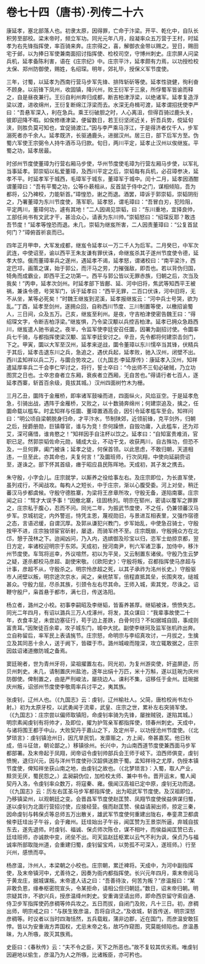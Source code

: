 # 卷七十四（唐书）·列传二十六

康延孝，塞北部落人也。初隶太原，因得罪，亡命于汴梁。开平、乾化中，自队长积劳至部校。梁末帝时，频立军功。同光元年八月，段凝率众五万营于王村，时延孝为右先锋指挥使，率百骑来奔。庄宗得之，喜，解御衣金带以赐之。翌日，赐田宅于邺，以为捧日军使兼南面招讨指挥使、检校司空，守博州刺史。庄宗屏人问梁兵机，延孝备陈利害，语在《庄宗纪》中。庄宗平汴，延孝颇有力焉，以功授检校太保、郑州防御使，赐姓，名绍琛。明年，郊礼毕，授保义军节度使。

三年，讨蜀，以延孝为西南行营马步军先锋、排阵斩斫等使。延孝性骁健，徇利奋不顾身。以前锋下凤州，收固镇，降兴州，败王衍军于三泉，所俘蜀军皆谕而释之，自是昼夜兼行。王衍自利州奔归成都，断吉柏津浮梁，以绝诸军。延孝复造浮梁以渡，进收绵州，王衍复断绵江浮梁而去。水深无舟楫可渡，延孝谓招抚使李严曰：“吾悬军深入，利在急兵。乘王衍破胆之时，人心离沮，但得百骑过鹿头关，彼即迎降不暇。如俟修缮津梁，便留数日，若王衍坚闭近关，折吾兵势，傥延旬浃，则胜负莫可知也，宜促骑渡江。”因与李严乘马浮江，于是得济者仅千人，步军溺死者亦千余人。延孝既济，长驱通鹿头，进据汉州。居三日，部下后军方至。伪蜀六军使王宗弼令人持牛酒币马归款。旬日，两川平定，延孝止汉州以俟继岌。平蜀之功，延孝居最。

时邠州节度使董璋为行营右厢马步使，华州节度使毛璋为行营左厢马步使，以军礼当事延孝。郭崇韬以私爱董璋，及西川平定之后，崇韬每有兵机，必召璋参决，延孝不平。时延孝军于城西，毛璋军于城东，董璋军于城中。闰十二月，延孝因酒酣谓董璋曰：“吾有平蜀之功，公等仆蔌相从，反首鼠于侍中之门，谋相倾陷，吾为都将，公乃裨校，力能斩首。”璋惶恐，谢之而退。酒罢，璋诉于郭崇韬，崇韬阴衔之，乃署董璋为东川节度使，落军职。延孝怒，谓毛璋曰：“吾冒白刃，犯险阻，平定两川，董璋何功，遽有其地！”二人因谒见崇韬，曰：“东川重地，宜择良帅，工部任尚书有文武才干，甚洽众心，请表为东川帅。”崇韬怒曰：“绍琛反耶？敢违吾节度！”延孝等惶恐而退。未几，崇韬为继岌所害，二人因责董璋曰：“公复首鼠何门？”璋俯首祈哀而已。

四年正月甲申，大军发成都，继岌令延孝以一万二千人为后军。二月癸巳，中军次武连，中使诏至，谕以西平王朱友谦有罪伏诛，命继岌杀其子遂州节度使令德，延孝大惊。俄而董璋率兵之遂州，遇延孝不谒，延孝怒，谓诸校曰：“南平梁汴，西定巴邛，画策之谋，始于郭公，而汗马之劳，力摧强敌，即吾也。若以背伪归国，犄角而成霸业，即西平王之功第一。西平与郭公皆以无罪赤族，归朝之后，次当及我矣！”丙申，延孝次剑州。时延孝部下皆鄜、延、河中旧将，焦武等知西平王被祸，兼诛令德，号哭军门，诉于延孝曰：“西平无罪，二百口伏诛，河中旧将，无不从坐，某等必死矣！”时魏王继岌到泥溪，延孝报继岌云：“河中兵士号哭，欲为乱。”丁酉，延孝至剑州，遂拥众回，自称西川节度、三川制置等使，以檄招谕蜀人，三日间，众及五万。己亥，继岌至利州。是夜，守吉柏津使密告魏王曰：“得绍琛文字，令断吉柏浮梁。”继岌惧，乃令梁汉颙以兵控吉柏津。延孝已拥众急趋西川，继岌遣人驰书谕之。夜半，令监军使李廷安召任圜，因署为副招讨使。令圜率兵七千骑，与都指挥使梁汉颙、监军李廷安讨之。辛丑，先令都将何建崇击剑门，下之。甲寅，圜以大军至汉州，延孝来逆战，圜令董璋以东川懦卒当其锋，伏精兵于其后，延孝击退东川之兵，急追之，遇伏兵起，延孝败，驰入汉州，闭壁不出。西川孟知祥以兵二万，与圜合势攻之。（《九国志·李延厚传》：康延孝入汉州，知祥遣延厚率兵二千会李仁罕讨之，将行，誓士卒曰：“今出师不三旬必破贼，乃立功图赏之日也。士卒忠奋者立东厢，衰疾者立西厢，无自苦也。”得请行者七百人，逐延孝西寨，斩首百余级，竟拔其城。）汉州四面树竹木为栅。

三月乙丑，圜阵于金雁桥，即率诸军鼓噪而进，四面纵火，风焰亘空。于是延孝危急，引骑出战，遇阵于金雁桥，又败之，以十数骑奔绵州；何建崇追及，擒之，任圜命载以槛车。时孟知祥与任圜、董璋置酒高会，因引令延孝槛车至会。知祥问曰：“明公顷自梁朝脱身归命，才平汴水，节制陕郊，近领前锋，克平剑外，归朝之后，授爵册勋，巨镇尊官，谁与为竞！奈何躁愤，自毁功庸，入此槛车，还为邓艾，深可痛惜，谁肯愍之！”知祥因手自注杯以饮之。延孝曰：“自知富贵难消，官职已足。然郭崇韬佐命元勋，辅成大业，不动干戈，收获两川，自古殊功，但恐不及，一旦何罪，阖门被诛；延孝之徒，何保首领。以此思虑，不敢归朝，天道相违，一旦至此，亦其命也，夫复何言！”及圜班师，行次凤翔，中使向延嗣赍诏至，遂诛之。部下怀其首级，瘗于昭应县民陈晖地。天成初，其子发之携去。

朱守殷，小字会儿。庄宗就学，以厮养之役给事左右。及庄宗即位，为长直军使，虽列戎行，不闻战攻。每构人之短长，中于庄宗，渐以心腹受委。河上对垒，稍迁蕃汉马步都虞候。守殷守德胜寨，为梁将王彦章所攻，守殷无备，遂陷南寨。庄宗闻之曰：“驽才大误予事！”因撤北寨，往固杨刘。明宗在郓州，密请以覆军之罪罪之，庄宗私于腹心，忍而不问。同光二年，为振武节度使，不之任，仍兼领蕃汉马步军。京城初定，内外警巡，恃凭主恩，蔑视勋旧，与景进互相表里，又强作宿德之态，言语迟缓，自谓沉厚。及郭从谦犯兴教门，步军始乱，中使急召骑士，守殷按甲不进，庄宗独领宦官斫射，屡退，而骑军终不至。庄宗既崩，守殷拥众方在北邙，憩于茂林之下。迨闻凶问，乃入内，选嫔御及珍宝以归，恣军士劫掠京都，翌日方定，率诸校迎明宗于东郊。天成初，授河南尹，判六军诸卫事，加侍中，移汴州节度使。车驾将巡幸，外议喧然，初以为平吴，又云制置东诸侯。守殷乃生云梦之疑，遂杀都校马彦超、副使宋敬。（《欧阳史》：守殷将叛，召都指挥使马彦超与计事，彦超不从，守殷杀之。明宗怜彦超之死，以其子承祚为洺州长史。）守殷驱市人闭壁以叛，明宗途次京水，闻之，亲统禁军，倍程直抵其垒，长围夹攻，缒城甚众。守殷力屈，尽杀其族，引颈令左右尽其命。王师入城，索其党，尽诛之。诏鞭守殷尸，枭首悬于都市，满七日，传送洛阳。

杨立者，潞州之小校。初事李嗣昭及李继韬，皆畜养甚厚。继韬被诛，愤愤失志。同光二年四月，有诏以潞兵三万人戍涿州，将发，其众谋曰：“我辈事故使二十年，衣食丰足，未尝边塞征行，苟于边上差跌，白骨何归？不如据城自固，事成则富贵耳。”因聚徒百余辈，攻子城东门，城中大扰。副使李继珂及监军张机祚出奔。立自称留后，率军民上表请旄节。庄宗怒，命明宗与李绍真攻讨，一月拔之，生擒立及其同恶十余人，送于阙下，皆磔于市。潞州城峻而隍深，攻立辄敢据之，庄宗因兹诏诸道撤防城之备焉。

窦廷琬者，世为青州牙将，梁祖擢置左右。同光初，为复州游奕使，奸盗屏迹，历贝州刺史。未几，请制置庆州盐池，逐年出绢十万匹，米十万斛，遂以廷琬为庆州防御使。俾制置之，由是严刑峻法，屡挠边人。课利不集，诏移任于金州。廷琬据庆州叛，诏邠州节度使李敬周率兵讨平之，夷其族。

张虔钊，辽州人也。（《九国志》云：虔钊，辽州榆社人。父简，唐检校尚书左仆射。）初为太原牙校，以武勇闻于流辈，武皇、庄宗之世，累补左右突骑军使。（《九国志》：庄宗尝以偏师取镇阳，命虔钊率骑为先锋，屡挫贼锐，遂陷其城。）明宗素闻虔钊有将帅才，及即位，擢为护驾亲军都指挥使，领春州刺史。天成中，与诸将围王都于中山，大败契丹于嘉山之下，及定州平，以功授沧州节度使。（《北梦琐言》：虔钊镇沧州日，因亢旱民饥，发廪赈之，方上闻，帝甚嘉奖。他日秋成，倍斗征敛，朝论鄙之。）移镇徐州。长兴中，为山南西道节度使兼西面马步军都部署。及末帝起于凤翔，闵帝诏令虔钊帅部兵会王师于岐下。洎西师俱变，虔钊愤惋，退归兴元，因与洋州节度使孙汉韶俱送款于蜀。孟知祥待之尤厚，伪授本镇节度使，俾知祥坐获山南之地，由虔钊之故也。（《北梦琐言》：入蜀，取人产业，黩货无厌，蜀民怨之。）孟昶嗣伪位，加检校太师、兼中书令。晋开运末，蜀人闻契丹入洛，令虔钊率众数万，将寇秦、雍。俄闻汉高祖已定中原，虔钊无功而退。（《九国志》云：历左右匡圣马步军都指挥使，出为昭武军节度使。及汉祖即位，乃移镇梁州，以观朝廷之变。会晋昌军节度使赵匡赞、凤翔节度使侯益俱谋归蜀，遂以虔钊为北面行营招讨使，应接经营。俄而赵匡赞、侯益请昶出师，掠定三秦，因命虔钊与韩保贞等总师五万出散关，雄武军节度使何重建出陇右，奉銮肃卫都虞候李廷珪出子午谷，会于雍州。廷珪始出子午谷，闻匡赞为王景崇所逼，弃城自拔东去，遂先退师。时虔钊、福诚、保贞师次陈仓，谋不相叶，而侯益闻匡赞已去，廷珪班师，亦诚款中变，闭垒不出。司天监赵廷枢累以云气不利为讽，保贞乃与福诚率所部取陇州道，会重建归蜀，虔钊留宝鸡，以势孤不可深入，遂班师。）行至兴州，感愤而卒。

杨彦温，汴州人，本梁朝之小校也。庄宗朝，累迁裨将。天成中，为河中副指挥使，及末帝镇河中，尤善待之，因奏为衙内都指挥使。长兴元年四月，乘末帝阅马于黄龙庄，据城谋叛。末帝遣人诘之曰：“吾善待汝，何苦为叛？”彦温报曰：“某非敢负恩，缘奉枢密院宣头，令某拒命，请相公但归朝廷。”数日，诏末帝归朝。明宗疑其诈，不欲兴兵，授彦温绛州刺史。安重诲坚请出师，即命西京留守索自通、侍卫步军指挥使药彦稠等帅兵攻之。五日而拔，自闭门及败，凡十三日。初，彦稠出师，明宗戒之曰：“与朕生致彦温，吾将自讯之。”及收城，斩首传送，明宗深怒彦稠等。时议者以当时四海恬然，五兵载戢，蒲非边郡，近在国门，而彦温安敢狂悖。皆以为安重诲方弄国权，尤忌末帝之名，故巧作窥图，究莫能倾陷也。彦温愚昧，为人所嗾，故灭其族焉。

史臣曰：《春秋传》云：“夫不令之臣，天下之所恶也。”故不复较其优劣焉。唯虔钊因避地以偷生，彦温乃为人之所嗾，比诸叛臣，亦可矜也。
